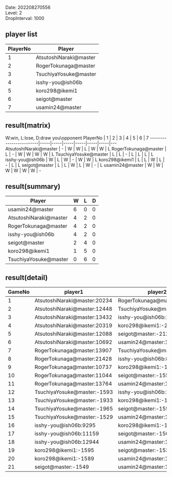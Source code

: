 Date: 202208270556  
Level: 2  
DropInterval: 1000  
## player list
PlayerNo  |  Player
----------|------------------------
1         |  AtsutoshiNaraki@master
2         |  RogerTokunaga@master
3         |  TsuchiyaYosuke@master
4         |  isshy-you@ish06b
5         |  koro298@ikemi1
6         |  seigot@master
7         |  usamin24@master
## result(matrix)
W:win, L:lose, D:draw
you\opponent PlayerNo   |  1  |  2  |  3  |  4  |  5  |  6  |  7
------------------------|-----|-----|-----|-----|-----|-----|---
AtsutoshiNaraki@master  |  -  |  W  |  W  |  L  |  W  |  W  |  L
RogerTokunaga@master    |  L  |  -  |  W  |  W  |  W  |  W  |  L
TsuchiyaYosuke@master   |  L  |  L  |  -  |  L  |  L  |  L  |  L
isshy-you@ish06b        |  W  |  L  |  W  |  -  |  W  |  W  |  L
koro298@ikemi1          |  L  |  L  |  W  |  L  |  -  |  L  |  L
seigot@master           |  L  |  L  |  W  |  L  |  W  |  -  |  L
usamin24@master         |  W  |  W  |  W  |  W  |  W  |  W  |  -
## result(summary)
Player                  |  W  |  L  |  D
------------------------|-----|-----|---
usamin24@master         |  6  |  0  |  0
AtsutoshiNaraki@master  |  4  |  2  |  0
RogerTokunaga@master    |  4  |  2  |  0
isshy-you@ish06b        |  4  |  2  |  0
seigot@master           |  2  |  4  |  0
koro298@ikemi1          |  1  |  5  |  0
TsuchiyaYosuke@master   |  0  |  6  |  0
## result(detail)
GameNo  |  player1                       |  player2
--------|--------------------------------|-----------------------------
1       |  AtsutoshiNaraki@master:20234  |  RogerTokunaga@master:17528
2       |  AtsutoshiNaraki@master:12448  |  TsuchiyaYosuke@master:-1527
3       |  AtsutoshiNaraki@master:13432  |  isshy-you@ish06b:13612
4       |  AtsutoshiNaraki@master:20319  |  koro298@ikemi1:-2017
5       |  AtsutoshiNaraki@master:12088  |  seigot@master:-2125
6       |  AtsutoshiNaraki@master:10692  |  usamin24@master:17675
7       |  RogerTokunaga@master:13907    |  TsuchiyaYosuke@master:-1520
8       |  RogerTokunaga@master:21428    |  isshy-you@ish06b:8765
9       |  RogerTokunaga@master:10737    |  koro298@ikemi1:-1406
10      |  RogerTokunaga@master:11044    |  seigot@master:-1553
11      |  RogerTokunaga@master:13764    |  usamin24@master:17628
12      |  TsuchiyaYosuke@master:-1593   |  isshy-you@ish06b:13941
13      |  TsuchiyaYosuke@master:-1933   |  koro298@ikemi1:-1564
14      |  TsuchiyaYosuke@master:-1965   |  seigot@master:-1551
15      |  TsuchiyaYosuke@master:-1529   |  usamin24@master:17445
16      |  isshy-you@ish06b:9295         |  koro298@ikemi1:-1572
17      |  isshy-you@ish06b:11159        |  seigot@master:-1505
18      |  isshy-you@ish06b:12944        |  usamin24@master:18788
19      |  koro298@ikemi1:-1595          |  seigot@master:-1530
20      |  koro298@ikemi1:-1589          |  usamin24@master:19471
21      |  seigot@master:-1549           |  usamin24@master:18901

